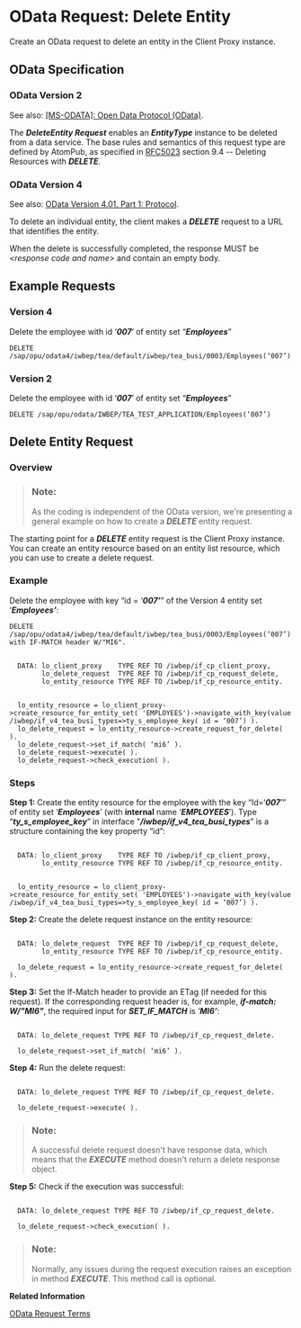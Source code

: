 <!-- loio8ad7ee8d7a4f4816a00008afdc4a60db -->

# OData Request: Delete Entity

Create an OData request to delete an entity in the Client Proxy instance.



<a name="loio8ad7ee8d7a4f4816a00008afdc4a60db__section_yn3_clg_rtb"/>

## OData Specification



### OData Version 2

See also: [\[MS-ODATA\]: Open Data Protocol \(OData\)](https://docs.microsoft.com/en-us/openspecs/windows_protocols/ms-odata).

The ***DeleteEntity Request*** enables an ***EntityType*** instance to be deleted from a data service. The base rules and semantics of this request type are defined by AtomPub, as specified in [RFC5023](https://www.rfc-editor.org/rfc/rfc5023.txt) section 9.4 -- Deleting Resources with ***DELETE***.



### OData Version 4

See also: [OData Version 4.01. Part 1: Protocol](https://docs.oasis-open.org/odata/odata/v4.01/odata-v4.01-part1-protocol.html).

To delete an individual entity, the client makes a ***DELETE*** request to a URL that identifies the entity.

When the delete is successfully completed, the response MUST be *<response code and name\>* and contain an empty body.



<a name="loio8ad7ee8d7a4f4816a00008afdc4a60db__section_y4j_34g_rtb"/>

## Example Requests



### Version 4

Delete the employee with id ‘***007***’ of entity set “***Employees***”

```
DELETE /sap/opu/odata4/iwbep/tea/default/iwbep/tea_busi/0003/Employees(‘007’)
```



### Version 2

Delete the employee with id ‘***007***’ of entity set “***Employees***”

```
DELETE /sap/opu/odata/IWBEP/TEA_TEST_APPLICATION/Employees(‘007’)
```



<a name="loio8ad7ee8d7a4f4816a00008afdc4a60db__section_ggm_r4g_rtb"/>

## Delete Entity Request



### Overview

> ### Note:  
> As the coding is independent of the OData version, we're presenting a general example on how to create a ***DELETE*** entity request.

The starting point for a ***DELETE*** entity request is the Client Proxy instance. You can create an entity resource based on an entity list resource, which you can use to create a delete request.



### Example

Delete the employee with key “id = ‘***007’***” of the Version 4 entity set ‘***Employees’***:

```
DELETE /sap/opu/odata4/iwbep/tea/default/iwbep/tea_busi/0003/Employees(‘007’) with IF-MATCH header W/"MI6".
```

```

  DATA: lo_client_proxy    TYPE REF TO /iwbep/if_cp_client_proxy,
        lo_delete_request  TYPE REF TO /iwbep/if_cp_request_delete,
        lo_entity_resource TYPE REF TO /iwbep/if_cp_resource_entity.


  lo_entity_resource = lo_client_proxy->create_resource_for_entity_set( 'EMPLOYEES')->navigate_with_key(value /iwbep/if_v4_tea_busi_types=>ty_s_employee_key( id = ‘007’) ).
  lo_delete_request = lo_entity_resource->create_request_for_delete( ).
  lo_delete_request->set_if_match( ‘mi6’ ).
  lo_delete_request->execute( ).
  lo_delete_request->check_execution( ).
```



### Steps

**Step 1:** Create the entity resource for the employee with the key “Id=‘***007***’” of entity set ‘***Employees***’ \(with **internal** name ‘***EMPLOYEES***’\). Type “***ty\_s\_employee\_key***” in interface "***/iwbep/if\_v4\_tea\_busi\_types***” is a structure containing the key property “id”:

```

  DATA: lo_client_proxy    TYPE REF TO /iwbep/if_cp_client_proxy,
        lo_entity_resource TYPE REF TO /iwbep/if_cp_resource_entity.


  lo_entity_resource = lo_client_proxy->create_resource_for_entity_set( 'EMPLOYEES')->navigate_with_key(value /iwbep/if_v4_tea_busi_types=>ty_s_employee_key( id = ‘007’) ).
```

**Step 2:** Create the delete request instance on the entity resource:

```

  DATA: lo_delete_request  TYPE REF TO /iwbep/if_cp_request_delete,
        lo_entity_resource TYPE REF TO /iwbep/if_cp_resource_entity.

  lo_delete_request = lo_entity_resource->create_request_for_delete( ).
```

**Step 3:** Set the If-Match header to provide an ETag \(if needed for this request\). If the corresponding request header is, for example, ***if-match: W/"MI6"***, the required input for ***SET\_IF\_MATCH*** is ‘***MI6’***:

```

  DATA: lo_delete_request TYPE REF TO /iwbep/if_cp_request_delete.

  lo_delete_request->set_if_match( ‘mi6’ ).
```

**Step 4:** Run the delete request:

```

  DATA: lo_delete_request TYPE REF TO /iwbep/if_cp_request_delete.

  lo_delete_request->execute( ).
```

> ### Note:  
> A successful delete request doesn't have response data, which means that the ***EXECUTE*** method doesn't return a delete response object.

**Step 5:** Check if the execution was successful:

```

  DATA: lo_delete_request TYPE REF TO /iwbep/if_cp_request_delete.

  lo_delete_request->check_execution( ).
```

> ### Note:  
> Normally, any issues during the request execution raises an exception in method ***EXECUTE***. This method call is optional.

**Related Information**  


[OData Request Terms](odata-request-terms-a3b0e95.md "An overview of some OData Request terminology.")


